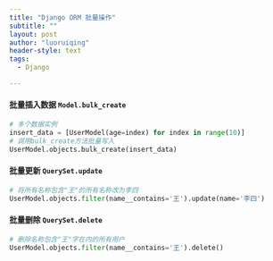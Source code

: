 ```yaml
---
title: "Django ORM 批量操作"
subtitle: ""
layout: post
author: "luoruiqing"
header-style: text
tags:
  - Django

---
```




#### 批量插入数据 `Model.bulk_create`

```python
# 多个数据实例
insert_data = [UserModel(age=index) for index in range(10)]
# 调用bulk_create方法批量写入
UserModel.objects.bulk_create(insert_data)
```

#### 批量更新 `QuerySet.update`

```python
# 将所有名称包含"王"的所有名称改为李四
UserModel.objects.filter(name__contains='王').update(name='李四')
```

#### 批量删除 `QuerySet.delete`


```python
# 删除名称包含"王"字在内的所有用户
UserModel.objects.filter(name__contains='王').delete()
```